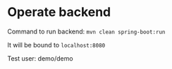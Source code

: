 # Operate backend

Command to run backend:
`mvn clean spring-boot:run`

It will be bound to `localhost:8080`

Test user: demo/demo
